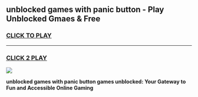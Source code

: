 
## unblocked games with panic button - Play Unblocked Gmaes & Free
<h3>
<a href="https://news.freeplayer.one?title=unblocked_games_with_panic_button&ref=16F">CLICK TO PLAY</a></h3>
<hr>

<h3>
<a href="https://news.freeplayer.one?title=unblocked_games_with_panic_button&ref=16F">CLICK 2 PLAY</a>
  
</h3>

<a href="https://news.freeplayer.one?title=unblocked_games_with_panic_button&ref=16F/"><img src="https://clearcache.store/games.png"></a>


**unblocked games with panic button games unblocked: Your Gateway to Fun and Accessible Online Gaming**
